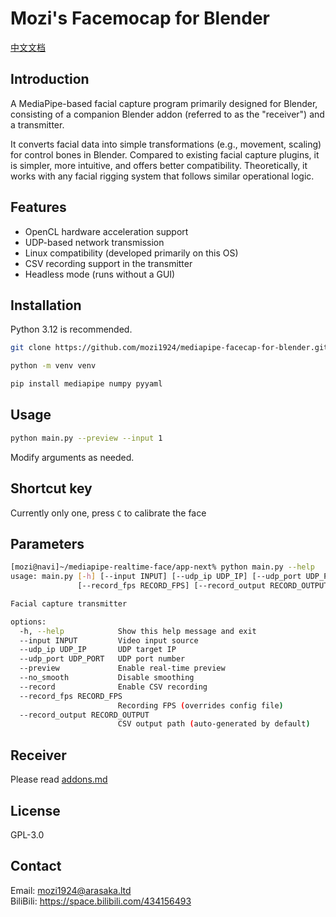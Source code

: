 # Mozi's Facemocap for Blender

[中文文档](/README_ZH.md)

## Introduction
A MediaPipe-based facial capture program primarily designed for Blender, consisting of a companion Blender addon (referred to as the "receiver") and a transmitter.

It converts facial data into simple transformations (e.g., movement, scaling) for control bones in Blender. Compared to existing facial capture plugins, it is simpler, more intuitive, and offers better compatibility. Theoretically, it works with any facial rigging system that follows similar operational logic.

## Features
- OpenCL hardware acceleration support
- UDP-based network transmission
- Linux compatibility (developed primarily on this OS)
- CSV recording support in the transmitter
- Headless mode (runs without a GUI)

## Installation
Python 3.12 is recommended.
```bash
git clone https://github.com/mozi1924/mediapipe-facecap-for-blender.git

python -m venv venv

pip install mediapipe numpy pyyaml
```

## Usage
```bash
python main.py --preview --input 1
```
Modify arguments as needed.

## Shortcut key
Currently only one, press `C` to calibrate the face

## Parameters
```bash
[mozi@navi]~/mediapipe-realtime-face/app-next% python main.py --help             
usage: main.py [-h] [--input INPUT] [--udp_ip UDP_IP] [--udp_port UDP_PORT] [--preview] [--no_smooth] [--record]
               [--record_fps RECORD_FPS] [--record_output RECORD_OUTPUT]

Facial capture transmitter

options:
  -h, --help            Show this help message and exit
  --input INPUT         Video input source
  --udp_ip UDP_IP       UDP target IP
  --udp_port UDP_PORT   UDP port number
  --preview             Enable real-time preview
  --no_smooth           Disable smoothing
  --record              Enable CSV recording
  --record_fps RECORD_FPS
                        Recording FPS (overrides config file)
  --record_output RECORD_OUTPUT
                        CSV output path (auto-generated by default)
```

## Receiver
Please read [addons.md](/addons.md)

## License
GPL-3.0

## Contact
Email: mozi1924@arasaka.ltd  
BiliBili: https://space.bilibili.com/434156493